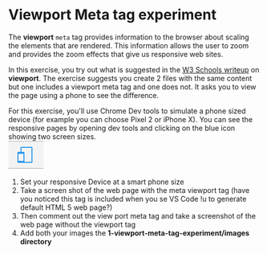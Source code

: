 # Viewport Meta tag experiment

The **viewport** `meta` tag provides information to the browser about scaling the elements that are rendered.  This information allows the user to zoom and provides the zoom effects that give us responsive web sites.  

In this exercise, you try out what is suggested in the [W3 Schools writeup](https://www.w3schools.com/css/css_rwd_viewport.asp) on **viewport**.  The exercise suggests you create 2 files with the same content but one includes a viewport meta tag and one does not.  It asks you to view the page using a phone to see the difference.  

For this exercise, you'll use Chrome Dev tools to simulate a phone sized device (for example you can choose Pixel 2 or iPhone X).  You can see the responsive pages by opening dev tools and clicking on the blue icon showing two screen sizes.  
![Chrome dev tools repsonsive icon](images/chrome-dev-tools-responsive-view-icon.png) 

1. Set your responsive Device at a smart phone size
1. Take a screen shot of the web page with the meta viewport tag (have you noticed this tag is included when you se VS Code !<tag>u to generate default HTML 5 web page?)  
1. Then comment out the view port meta tag and take a screenshot of the web page without the viewport tag
1. Add both your images the **1-viewport-meta-tag-experiment/images directory**



